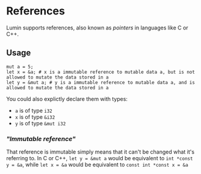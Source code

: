 # References
Lumin supports references, also known as *pointers* in languages like C or C++.

## Usage
```lm
mut a = 5;
let x = &a; # x is a immutable reference to mutable data a, but is not allowed to mutate the data stored in a
let y = &mut a; # y is a immutable reference to mutable data a, and is allowed to mutate the data stored in a
```

You could also explictly declare them with types:
- `a` is of type `i32`
- `x` is of type `&i32`
- `y` is of type `&mut i32`

### *"Immutable reference"*
That reference is immutable simply means that it can't be changed what it's referring to.
In C or C++, `let y = &mut a` would be equivalent to `int *const y = &a`, while `let x = &a` would be equivalent to `const int *const x = &a`
